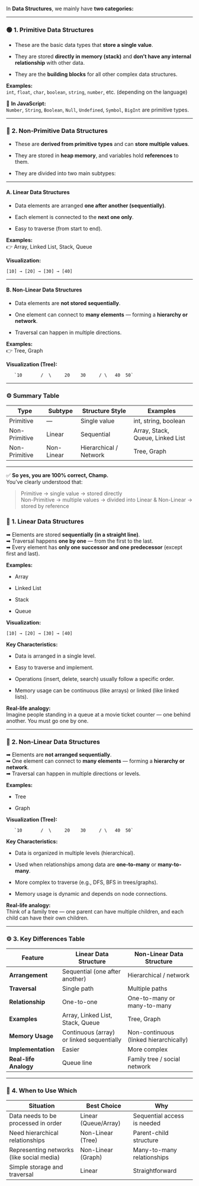 
In **Data Structures**, we mainly have **two categories:**

---

### 🟢 **1. Primitive Data Structures**

- These are the basic data types that **store a single value**.
    
- They are stored **directly in memory (stack)** and **don’t have any internal relationship** with other data.
    
- They are the **building blocks** for all other complex data structures.
    

**Examples:**  
`int`, `float`, `char`, `boolean`, `string`, `number`, etc. (depending on the language)

📘 **In JavaScript:**  
`Number`, `String`, `Boolean`, `Null`, `Undefined`, `Symbol`, `BigInt` are primitive types.

---

### 🔵 **2. Non-Primitive Data Structures**

- These are **derived from primitive types** and can **store multiple values**.
    
- They are stored in **heap memory**, and variables hold **references** to them.
    
- They are divided into two main subtypes:
    

---

#### **A. Linear Data Structures**

- Data elements are arranged **one after another (sequentially)**.
    
- Each element is connected to the **next one only**.
    
- Easy to traverse (from start to end).
    

**Examples:**  
👉 Array, Linked List, Stack, Queue

**Visualization:**

`[10] → [20] → [30] → [40]`

---

#### **B. Non-Linear Data Structures**

- Data elements are **not stored sequentially**.
    
- One element can connect to **many elements** — forming a **hierarchy or network**.
    
- Traversal can happen in multiple directions.
    

**Examples:**  
👉 Tree, Graph

**Visualization (Tree):**

       `10       /  \     20    30     / \   40  50`

---

### ⚙️ **Summary Table**

|Type|Subtype|Structure Style|Examples|
|---|---|---|---|
|Primitive|—|Single value|int, string, boolean|
|Non-Primitive|Linear|Sequential|Array, Stack, Queue, Linked List|
|Non-Primitive|Non-Linear|Hierarchical / Network|Tree, Graph|

---

✅ **So yes, you are 100% correct, Champ.**  
You’ve clearly understood that:

> Primitive → single value → stored directly  
> Non-Primitive → multiple values → divided into Linear & Non-Linear → stored by reference



### 🔹 **1. Linear Data Structures**

➡ Elements are stored **sequentially (in a straight line)**.  
➡ Traversal happens **one by one** — from the first to the last.  
➡ Every element has **only one successor and one predecessor** (except first and last).

**Examples:**

- Array
    
- Linked List
    
- Stack
    
- Queue
    

**Visualization:**

`[10] → [20] → [30] → [40]`

**Key Characteristics:**

- Data is arranged in a single level.
    
- Easy to traverse and implement.
    
- Operations (insert, delete, search) usually follow a specific order.
    
- Memory usage can be continuous (like arrays) or linked (like linked lists).
    

**Real-life analogy:**  
Imagine people standing in a queue at a movie ticket counter — one behind another. You must go one by one.

---

### 🔸 **2. Non-Linear Data Structures**

➡ Elements are **not arranged sequentially**.  
➡ One element can connect to **many elements** — forming a **hierarchy or network**.  
➡ Traversal can happen in multiple directions or levels.

**Examples:**

- Tree
    
- Graph
    

**Visualization (Tree):**

       `10       /  \     20    30     / \   40  50`
       

**Key Characteristics:**

- Data is organized in multiple levels (hierarchical).
    
- Used when relationships among data are **one-to-many** or **many-to-many**.
    
- More complex to traverse (e.g., DFS, BFS in trees/graphs).
    
- Memory usage is dynamic and depends on node connections.
    

**Real-life analogy:**  
Think of a family tree — one parent can have multiple children, and each child can have their own children.

---

### ⚙️ **3. Key Differences Table**

|Feature|Linear Data Structure|Non-Linear Data Structure|
|---|---|---|
|**Arrangement**|Sequential (one after another)|Hierarchical / network|
|**Traversal**|Single path|Multiple paths|
|**Relationship**|One-to-one|One-to-many or many-to-many|
|**Examples**|Array, Linked List, Stack, Queue|Tree, Graph|
|**Memory Usage**|Continuous (array) or linked sequentially|Non-continuous (linked hierarchically)|
|**Implementation**|Easier|More complex|
|**Real-life Analogy**|Queue line|Family tree / social network|

---

### 🎯 **4. When to Use Which**

|Situation|Best Choice|Why|
|---|---|---|
|Data needs to be processed in order|Linear (Queue/Array)|Sequential access is needed|
|Need hierarchical relationships|Non-Linear (Tree)|Parent-child structure|
|Representing networks (like social media)|Non-Linear (Graph)|Many-to-many relationships|
|Simple storage and traversal|Linear|Straightforward|